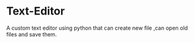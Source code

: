 # Text-Editor
A custom text editor using python that can create new file ,can open old files and save them.
